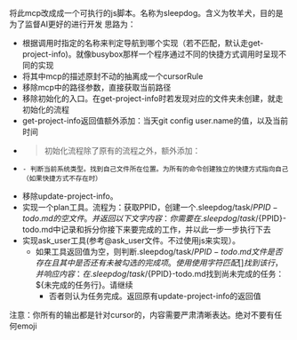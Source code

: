 将此mcp改成成一个可执行的js脚本。名称为sleepdog。含义为牧羊犬，目的是为了监督AI更好的进行开发
思路为：

- 根据调用时指定的名称来判定导航到哪个实现（若不匹配，默认走get-project-info)。就像busybox那样一个程序通过不同的快捷方式调用时呈现不同的实现
- 将其中mcp的描述原封不动的抽离成一个cursorRule
- 移除mcp中的路径参数，直接获取当前路径
- 移除初始化的入口。在get-project-info时若发现对应的文件夹未创建，就走初始化的流程
- get-project-info返回值额外添加：当天git config user.name的值，以及当前时间
- > 初始化流程除了原有的流程之外，额外添加：
-     - 判断当前系统类型。找到自己文件所在位置。为所有的命令创建独立的快捷方式指向自己（如果快捷方式不存在时）
- 移除update-project-info。
- 实现一个plan工具。流程为：获取PPID，创建一个.sleepdog/task/${PPID}-todo.md的空文件。并返回以下文字内容：你需要在.sleepdog/task/${PPID}-todo.md中记录和拆分你接下来要完成的工作，并以此一步一步执行下去
- 实现ask_user工具(参考@ask_user文件。不过使用js来实现）。
    - 如果工具返回值为空，则判断.sleepdog/task/${PPID}-todo.md文件是否存在且其中是否还有未被勾选的完成项。使用使用字符匹配[]找到该行，并响应内容：在.sleepdog/task/${PPID}-todo.md找到尚未完成的任务：${未完成的任务行}。请继续
        - 否者则认为任务完成。返回原有update-project-info的返回值

注意：你所有的输出都是针对cursor的，内容需要严肃清晰表达。绝对不要有任何emoji

